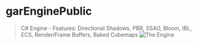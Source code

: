 # garEnginePublic
> C# Engine - Features: Directional Shadows, PBR, SSAO, Bloom, IBL, ECS, Render/Frame Buffers, Baked Cubemaps
![The Engine](https://i.imgur.com/6XUpwAN.png)
